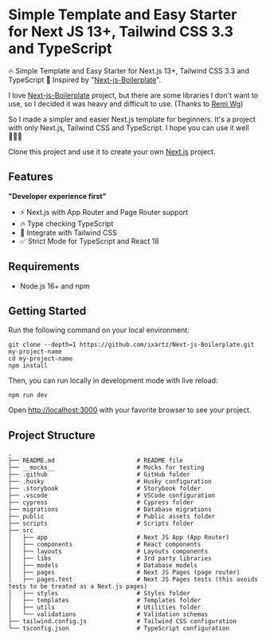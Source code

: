# Simple Template and Easy Starter for Next JS 13+, Tailwind CSS 3.3 and TypeScript

🔥 Simple Template and Easy Starter for Next.js 13+, Tailwind CSS 3.3 and TypeScript 🎉 Inspired by "[Next-js-Boilerplate](https://github.com/ixartz/Next-js-Boilerplate)".

 I love [Next-js-Boilerplate](https://github.com/ixartz/Next-js-Boilerplate) project, but there are some libraries I don't want to use, so I decided it was heavy and difficult to use. (Thanks to [Remi Wg](https://github.com/ixartz))

So I made a simpler and easier Next.js template for beginners. It's a project with only Next.js, Tailwind CSS and TypeScript. I hope you can use it well🙇🏻‍♂️

Clone this project and use it to create your own [Next.js](https://nextjs.org/) project.

## Features
**"Developer experience first"**
- ⚡ Next.js with App Router and Page Router support
- 🔥 Type checking TypeScript
- 💎 Integrate with Tailwind CSS
- ✅ Strict Mode for TypeScript and React 18

## Requirements
- Node.js 16+ and npm

## Getting Started
Run the following command on your local environment:
```
git clone --depth=1 https://github.com/ixartz/Next-js-Boilerplate.git my-project-name
cd my-project-name
npm install
```
Then, you can run locally in development mode with live reload:
```
npm run dev
```
Open [http://localhost:3000](http://localhost:3000) with your favorite browser to see your project.

## Project Structure

```
.
├── README.md                       # README file
├── __mocks__                       # Mocks for testing
├── .github                         # GitHub folder
├── .husky                          # Husky configuration
├── .storybook                      # Storybook folder
├── .vscode                         # VSCode configuration
├── cypress                         # Cypress folder
├── migrations                      # Database migrations
├── public                          # Public assets folder
├── scripts                         # Scripts folder
├── src
│   ├── app                         # Next JS App (App Router)
│   ├── components                  # React components
│   ├── layouts                     # Layouts components
│   ├── libs                        # 3rd party libraries
│   ├── models                      # Database models
│   ├── pages                       # Next JS Pages (page router)
│   ├── pages.test                  # Next JS Pages tests (this avoids tests to be treated as a Next.js pages)
│   ├── styles                      # Styles folder
│   ├── templates                   # Templates folder
│   ├── utils                       # Utilities folder
│   └── validations                 # Validation schemas
├── tailwind.config.js              # Tailwind CSS configuration
└── tsconfig.json                   # TypeScript configuration
```
